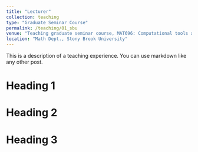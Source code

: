 ```yaml
---
title: "Lecturer"
collection: teaching
type: "Graduate Seminar Course"
permalink: /teaching/01_sbu
venue: "Teaching graduate seminar course, MAT696: Computational tools and techniques for STEM."
location: "Math Dept., Stony Brook University"
---
```


This is a description of a teaching experience. You can use markdown like any other post.

Heading 1
======

Heading 2
======

Heading 3
======
